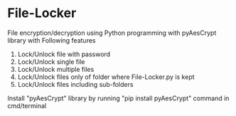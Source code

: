 # File-Locker

File encryption/decryption using Python programming with pyAesCrypt library with Following features

1. Lock/Unlock file with password
2. Lock/Unlock single file
3. Lock/Unlock multiple files
4. Lock/Unlock files only of folder where File-Locker.py is kept
5. Lock/Unlock files including sub-folders


Install "pyAesCrypt" library by running "pip install pyAesCrypt" command in cmd/terminal
